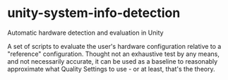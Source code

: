 # unity-system-info-detection
Automatic hardware detection and evaluation in Unity

A set of scripts to evaluate the user's hardware configuration relative to a "reference" configuration. Thought not an exhaustive test by any means, and not necessarily accurate, it can be used as a baseline to reasonably approximate what Quality Settings to use - or at least, that's the theory.
